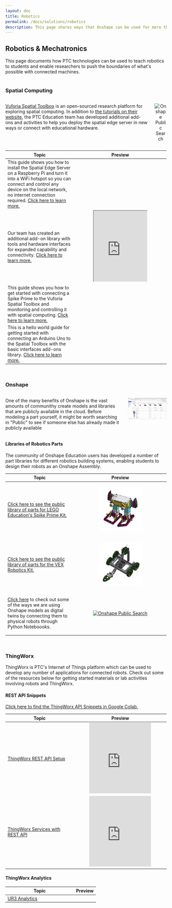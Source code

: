 ```yaml
---
layout: doc
title: Robotics
permalink: /docs/solutions/robotics
description: This page shares ways that Onshape can be used for more than traditional mechanical design. Most of this work uses the Onshape API Snippets Library in Google Colab or Jupyter Notebooks.
---
```

<style>                                     
    #frame { 
        width: 100%; 
        height: 100%; 
        resize: height; 
    } 
</style>

<h2>Robotics & Mechatronics</h2>
<div class="container">
This page documents how PTC technologies can be used to teach robotics to students and enable researchers to push the boundaries of what's possible with connected machines. 
</div>
<br>

<div class="container">
<h3>Spatial Computing</h3>
<div class="columns is-vcentered is-centered is-multiline ">
    <div class="column is-one-half">
        <p><a href="https://spatialtoolbox.vuforia.com/">Vuforia Spatial Toolbox</a> is an open-sourced research platform for exploring spatial computing. In addition to <a href="https://spatialtoolbox.vuforia.com/docs/use">the tutorials on their website</a>, the PTC Education team has developed additional add-ons and activities to help you deploy the spatial edge server in new ways or connect with educational hardware.</p>
    </div>
    <div class="column is-one-half is-vcentered is-centered">
        <p style="text-align:center"><img src="/docs/solutions/RPiToolboxArduinoALD5.gif" width="60%" alt="Onshape Public Search"/></p>
    </div>
</div>
<table>
    <thead>
        <tr>
            <th width="200">Topic</th>
            <th>Preview</th>
        </tr>
    </thead>
    <tbody>
        <tr>
            <td>This guide shows you how to install the Spatial Edge Server on a Raspberry Pi and turn it into a WiFi hotspot so you can connect and control any device on the local network, no internet connection required. <a href="https://github.com/PTC-Education/RaspberryPi-SpatialToolbox-WifiHotspot">Click here to learn more.</a></td>
            <td style="text-align:center"><img src="/docs/solutions/RPiToolboxArduinoALD5.gif" width="50%" alt=""/></td>
        </tr>
        <tr>
            <td>Our team has created an additional add-on library with tools and hardware interfaces for expanded capability and connectivity. <a href="https://github.com/PTC-Education/vuforia-spatial-extension-addon">Click here to learn more.</a></td>
            <td style="text-align:center"><iframe width="60%" height="220"  src="https://www.youtube.com/embed/FGho56WVhwA" title="YouTube video player" allow="accelerometer; autoplay; clipboard-write; encrypted-media; gyroscope; picture-in-picture" allowfullscreen></iframe></td>
        </tr>
        <tr>
            <td>This guide shows you how to get started with connecting a Spike Prime to the Vuforia Spatial Toolbox and monitoring and controlling it with spatial computing. <a href="https://github.com/PTC-Education/LEGO-Spatial-Computing-Project">Click here to learn more.</a></td>
            <td style="text-align:center"><img src="/docs/solutions/LEGOtoolbox.gif" width="50%" alt=""/></td>
        </tr>
        <tr>
            <td>This is a hello world guide for getting started with connecting an Arduino Uno to the Spatial Toolbox with the basic interfaces add-ons library. <a href="https://github.com/PTC-Education/DX-Resources/tree/master/Curriculum_Resources/DX-Exercises/Vuforia%20Spatial%20Toolbox%20-%20Arduino%20Hello%20World">Click here to learn more.</a></td>
            <td style="text-align:center"><img src="/resources/ArduinoLightSwitch.gif" width="50%" alt=""/></td>
        </tr>
    </tbody>
</table>
</div>
<br>

<div class="container">
    <h3>Onshape</h3>
       <div class="columns is-vcentered is-centered is-multiline ">
            <div class="column is-one-half">
                <p>One of the many benefits of Onshape is the vast amounts of communithy create models and libraries that are publicly available in the cloud. Before modeling a part yourself, it might be worth searching in "Public" to see if someone else has already made it publicly available</p>
            </div>
            <div class="column is-one-half is-vcentered is-centered">
                <p style="text-align:center"><img src="/docs/solutions/OnshapePublicSearch.gif" width="100%" alt="Onshape Public Search"/></p>
            </div>
        </div>
    <h4>Libraries of Robotics Parts</h4>
    <p>The community of Onshape Education users has developed a number of part libraries for different robotics building systems, enabling students to design their robots as an Onshape Assembly.</p>
    <table>
        <thead>
            <tr>
                <th width="200">Topic</th>
                <th>Preview</th>
            </tr>
        </thead>
        <tbody>
            <tr>
                <td><a href="https://cad.onshape.com/documents/f80b668b3ae9c732b3c7d91b/w/cc29213b0eb52b9d3bc554e2/e/405c61eae74e61cae1728931">Click here to see the public library of parts for LEGO Education's Spike Prime Kit.</a></td>
                <td style="text-align:center"><a href="https://cad.onshape.com/documents/f80b668b3ae9c732b3c7d91b/w/cc29213b0eb52b9d3bc554e2/e/405c61eae74e61cae1728931"><p style="text-align:center">
                <img src="/docs/solutions/SpikePrimeKit.png" width="50%" alt=""/></p></a></td>
            </tr>
            <tr>
                <td><a href="https://cad.onshape.com/documents/5782e53fe4b0b7679dbf9f2c/w/b62de756a6f06dfc82b8fcef/e/bdbaf7b4a0cbf3da59b1e980">Click here to see the public library of parts for the VEX Robotics Kit.</a></td>
                <td style="text-align:center"><a href="https://cad.onshape.com/documents/5782e53fe4b0b7679dbf9f2c/w/b62de756a6f06dfc82b8fcef/e/bdbaf7b4a0cbf3da59b1e980"><p style="text-align:center">
                <img src="/docs/solutions/VexKit.png" width="50%" alt=""/></p></a></td>
            </tr>
            <tr>
                <td><p><a href="/docs/solutions/onshapedx">Click here</a> to check out some of the ways we are using Onshape models as digital twins by connecting them to physical robots through Python Noteboooks.</p></td>
                <td style="text-align:center"><a href="/docs/solutions/onshapedx"><p style="text-align:center"><img src="/resources/UR3OnshapeDigitalTwin.gif" width="65%" alt="Onshape Public Search"/></p></a></td>
            </tr>
        </tbody>
    </table>
</div>
<br>

<div class="container">
    <h3>ThingWorx</h3>
    <p>ThingWorx is PTC's Internet of Things platform which can be used to develop any number of applications for connected robots. Check out some of the resources below for getting started materials or lab activities involving robots and ThingWorx.
    <h4>REST API Snippets</h4>
    <p><a href="https://colab.research.google.com/github/PTC-Education/PTC-API-Playground/blob/main/ThingWorx_API_Snippets.ipynb">Click here to find the ThingWorx API Snippets in Google Colab.</a></p>
    <table>
        <thead>
            <tr>
                <th width="200">Topic</th>
                <th>Preview</th>
            </tr>
        </thead>
        <tbody>
            <tr>
                <td><a href="https://www.youtube.com/embed/dxyGW-UyQnM">ThingWorx REST API Setup</a></td>
                <td style="text-align:center"><iframe width="70%" height="220" src="https://www.youtube.com/embed/dxyGW-UyQnM" title="YouTube video player" frameborder="0" allow="accelerometer; autoplay; clipboard-write; encrypted-media; gyroscope; picture-in-picture" allowfullscreen></iframe></td>
            </tr>
            <tr>
                <td><a href="https://www.youtube.com/embed/OzvIGDFnqCs">ThingWorx Services with REST API</a></td>
                <td style="text-align:center"><iframe width="70%" height="220" src="https://www.youtube.com/embed/OzvIGDFnqCs" title="YouTube video player" frameborder="0" allow="accelerometer; autoplay; clipboard-write; encrypted-media; gyroscope; picture-in-picture" allowfullscreen></iframe></td>
            </tr>
        </tbody>
    </table>
    <h4>ThingWorx Analytics</h4>
    <table>
        <thead>
            <tr>
                <th width="200">Topic</th>
                <th>Preview</th>
            </tr>
        </thead>
        <tbody>
            <tr>
                <td><a href="https://github.com/PTC-Education/UR3-Analytics">UR3 Analytics</a></td>
                <td style="text-align:center"><img src="UR3-Analytics-flow.png" width="100%" alt=""/></td>
            </tr>
        </tbody>
    </table>